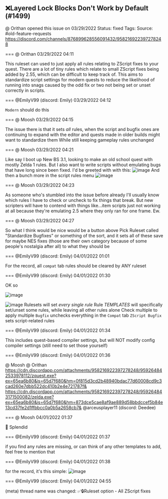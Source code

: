 ## ❌Layered Lock Blocks Don't Work by Default (#1499)
@ Orithan opened this issue on 03/29/2022
Status: fixed
Tags: 
Source: #old-feature-requests https://discord.com/channels/876899628556091432/958216922397278248


=== @ Orithan 03/29/2022 04:11

This ruleset can used to just apply all rules relating to ZScript fixes to your quest.
There are a lot of tiny rules which relate to small ZScript fixes being added by 2.55, which can be difficult to keep track of. This aims to standardize script settings for modern quests to reduce the likelihood of running into snags caused by the odd fix or two not being set or unset correctly in scripts.

=== @EmilyV99 (discord: Emily) 03/29/2022 04:12

`Modern` should do this

=== @ Moosh 03/29/2022 04:15

The issue there is that it sets _all_ rules, when the script and bugfix ones are continuing to expand with the editor and quests made in older builds might want to standardize them
While still keeping gameplay rules unchanged

=== @ Moosh 03/29/2022 04:21

Like say I boot up New BS 3.1, looking to make an old school quest with mostly Zelda 1 rules. But I also want to write scripts without emulating bugs that have long since been fixed. I'd be greeted with with this:
![image](https://cdn.discordapp.com/attachments/958216922397278248/958219255462109204/unknown.png?ex=65e69db9&is=65d428b9&hm=4369b1e1eb7745f10091749391e513747c864bf989cd961d41437b274af8da8d&)
And then a bunch more in the script rules menu
![image](https://cdn.discordapp.com/attachments/958216922397278248/958219472676737054/unknown.png?ex=65e69ded&is=65d428ed&hm=4f9753ec273980537a5837735e610d8a6ecf06f52a88f78c067823f218f073bd&)

=== @ Moosh 03/29/2022 04:23

As someone who's stumbled into the issue before already I'll usually know which rules I have to check or uncheck to fix things that break. But new scripters will have to contend with things like...item scripts just not working at all because they're emulating 2.5 where they only ran for one frame. Ew.

=== @ Moosh 03/29/2022 04:27

So what I think would be nice would be a button above Pick Ruleset called "Standardize Bugfixes" or something of the sort, and it sets all of these save for maybe NES fixes (those are their own category because of some people's nostalgia after all) to what they should be

=== @EmilyV99 (discord: Emily) 04/01/2022 01:01

For the record, all `compat` tab rules should be cleared by ANY ruleset

=== @EmilyV99 (discord: Emily) 04/01/2022 01:30

OK so

![image](https://cdn.discordapp.com/attachments/958216922397278248/959263503053623376/unknown.png?ex=65ea6a41&is=65d7f541&hm=fb32c22017a72151de6eaa2380d12dbae4979007d80db1edc53c1be79ae690f8&)

![image](https://cdn.discordapp.com/attachments/958216922397278248/959263543272824852/unknown.png?ex=65ea6a4a&is=65d7f54a&hm=3ced53456c1c3fd1488f31b13be76b3db08135aad774d016efdbace52e7cd83d&)
Rulesets will set *every single rule*
Rule *TEMPLATES* will specifically set/unset some rules, while leaving all other rules alone
Check multiple to apply multiple
`Bugfix` unchecks everything in the `Compat` tab
`ZScript Bugfix` sets script-related rules

=== @EmilyV99 (discord: Emily) 04/01/2022 01:34

This includes quest-based compiler settings, but will NOT modify config compiler settings (still need to set those yourself)

=== @EmilyV99 (discord: Emily) 04/01/2022 01:36

@ Moosh @ Orithan
https://cdn.discordapp.com/attachments/958216922397278248/959264842533978112/zquest.exe?ex=65ea6b80&is=65d7f680&hm=0f815d3cd2b48940bdac77d60008cd9c3cad260e7dbb522dc410b2e4e721787f&
https://cdn.discordapp.com/attachments/958216922397278248/959264843171500082/zelda.exe?ex=65ea6b80&is=65d7f680&hm=873dce5cae8af9ae889d58bbdccef5b84e13cd37fe2d1ffbbcc0a0b5a2658cb7&
@arceusplayer11 (discord: Deedee)

=== @ Moosh 04/01/2022 01:37

👏  Splendid

=== @EmilyV99 (discord: Emily) 04/01/2022 01:37

if you find any rules are missing, or can think of any other templates to add, feel free to mention that

=== @EmilyV99 (discord: Emily) 04/01/2022 01:38

for the record, it's this simple:
![image](https://cdn.discordapp.com/attachments/958216922397278248/959265559785123860/unknown.png?ex=65ea6c2b&is=65d7f72b&hm=b9a909b8158682b9609128bedcbf848fa58c83a0ada18cfebc2c10d473962f52&)

=== @EmilyV99 (discord: Emily) 04/01/2022 04:55

(meta) thread name was changed: ✅🔒Ruleset option - All ZScript fixes

